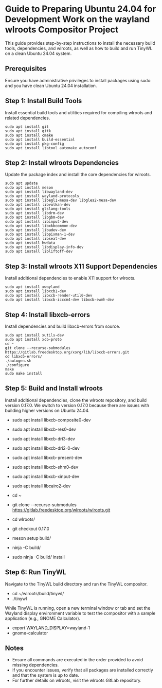 # Guide to Preparing Ubuntu 24.04 for Development Work on the wayland wlroots Compositor Project

This guide provides step-by-step instructions to install the necessary build tools, dependencies, and wlroots, as well as how to build and run TinyWL on a clean Ubuntu 24.04 system.

## Prerequisites

Ensure you have administrative privileges to install packages using sudo and you have clean Ubuntu 24.04 installation.

## Step 1: Install Build Tools

Install essential build tools and utilities required for compiling wlroots and related dependencies.

```console
sudo apt install git
sudo apt install gitk
sudo apt install cmake
sudo apt install build-essential
sudo apt install pkg-config
sudo apt install libtool automake autoconf
```

## Step 2: Install wlroots Dependencies

Update the package index and install the core dependencies for wlroots.

```console
sudo apt update
sudo apt install meson
sudo apt install libwayland-dev
sudo apt install wayland-protocols
sudo apt install libegl1-mesa-dev libgles2-mesa-dev
sudo apt install libvulkan-dev
sudo apt install glslang-tools
sudo apt install libdrm-dev
sudo apt install libgbm-dev
sudo apt install libinput-dev
sudo apt install libxkbcommon-dev
sudo apt install libudev-dev
sudo apt install libpixman-1-dev
sudo apt install libseat-dev
sudo apt install hwdata
sudo apt install libdisplay-info-dev
sudo apt install libliftoff-dev
```

## Step 3: Install wlroots X11 Support Dependencies

Install additional dependencies to enable X11 support for wlroots.

```console
sudo apt install xwayland
sudo apt install libxcb1-dev
sudo apt install libxcb-render-util0-dev
sudo apt install libxcb-icccm4-dev libxcb-ewmh-dev
```

## Step 4: Install libxcb-errors

Install dependencies and build libxcb-errors from source.

```console
sudo apt install xutils-dev
sudo apt install xcb-proto
cd ~
git clone --recurse-submodules https://gitlab.freedesktop.org/xorg/lib/libxcb-errors.git
cd libxcb-errors/
./autogen.sh
./configure
make
sudo make install
```

## Step 5: Build and Install wlroots

Install additional dependencies, clone the wlroots repository, and build version 0.17.0. We switch to version 0.17.0 because there are issues with building higher versions on Ubuntu 24.04.

- sudo apt install libxcb-composite0-dev
- sudo apt install libxcb-res0-dev
- sudo apt install libxcb-dri3-dev
- sudo apt install libxcb-dri2-0-dev
- sudo apt install libxcb-present-dev
- sudo apt install libxcb-shm0-dev
- sudo apt install libxcb-xinput-dev
- sudo apt install libcairo2-dev

- cd ~
- git clone --recurse-submodules https://gitlab.freedesktop.org/wlroots/wlroots.git
- cd wlroots/
- git checkout 0.17.0
- meson setup build/
- ninja -C build/
- sudo ninja -C build/ install


## Step 6: Run TinyWL

Navigate to the TinyWL build directory and run the TinyWL compositor.

- cd ~/wlroots/build/tinywl/
- ./tinywl

While TinyWL is running, open a new terminal window or tab and set the Wayland display environment variable to test the compositor with a sample application (e.g., GNOME Calculator).

- export WAYLAND_DISPLAY=wayland-1
- gnome-calculator

## Notes

- Ensure all commands are executed in the order provided to avoid missing dependencies.
- If you encounter issues, verify that all packages are installed correctly and that the system is up to date.
- For further details on wlroots, visit the wlroots GitLab repository.








